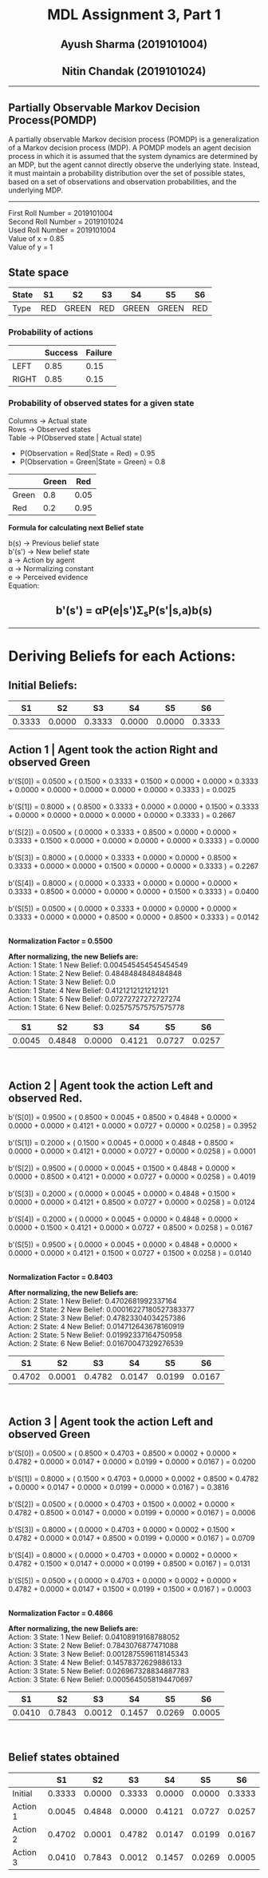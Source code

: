 # <center> MDL Assignment 3, Part  1 </center>
## <center> Ayush Sharma (2019101004)</center>
## <center> Nitin Chandak (2019101024)</center>

<hr>

## Partially Observable Markov Decision Process(POMDP) 
A partially observable Markov decision process (POMDP) is a generalization of a Markov decision process (MDP). A POMDP models an agent decision process in which it is assumed that the system dynamics are determined by an MDP, but the agent cannot directly observe the underlying state. Instead, it must maintain a probability distribution over the set of possible states, based on a set of observations and observation probabilities, and the underlying MDP.

<hr>

First Roll Number = 2019101004  
Second Roll Number = 2019101024  
Used Roll Number = 2019101004  
Value of x = 0.85  
Value of y = 1  

## State space
|State| S1 | S2 | S3 | S4 | S5 | S6 |
|- |-   |-   |-   |-   |-   |-   |
|Type |RED   |GREEN   |RED   |GREEN   |GREEN   |RED   |

### Probability of actions

|       | Success | Failure |
|-      |-        |-        |
| LEFT  |   0.85  |    0.15 |
| RIGHT |   0.85  |    0.15 |  

### Probability of observed states for a given state
Columns → Actual state  
Rows → Observed states  
Table → P(Observed state | Actual state)  

* P(Observation = Red|State = Red) =  0.95
* P(Observation = Green|State = Green) =  0.8 

|       | Green | Red |
|-      |-        |-        |
| Green  |   0.8  |    0.05 |
| Red |   0.2  |    0.95 |  

**Formula for calculating next Belief state**

b(s) → Previous belief state  
b'(s') → New belief state   
a → Action by agent  
α → Normalizing constant  
e → Perceived evidence  
Equation:  
## <center>b'(s') = αP(e|s')Σ<sub>s</sub>P(s'|s,a)b(s)</center>

<hr>

# Deriving Beliefs for each Actions:
## Initial Beliefs:

| S1 | S2 | S3 | S4 | S5 | S6 |
|-   |-   |-   |-   |-   |-   |
|0.3333 |  0.0000  | 0.3333   | 0.0000   | 0.0000   | 0.3333 |

## Action 1 | Agent took the action Right and observed Green
b'(S[0]) = 0.0500 × ( 0.1500 × 0.3333 + 0.1500 × 0.0000 + 0.0000 × 0.3333 + 0.0000 × 0.0000 + 0.0000 × 0.0000 + 0.0000 × 0.3333 ) = 0.0025  
<br>
b'(S[1]) = 0.8000 × ( 0.8500 × 0.3333 + 0.0000 × 0.0000 + 0.1500 × 0.3333 + 0.0000 × 0.0000 + 0.0000 × 0.0000 + 0.0000 × 0.3333 ) = 0.2667  
<br>
b'(S[2]) = 0.0500 × ( 0.0000 × 0.3333 + 0.8500 × 0.0000 + 0.0000 × 0.3333 + 0.1500 × 0.0000 + 0.0000 × 0.0000 + 0.0000 × 0.3333 ) = 0.0000  
<br>
b'(S[3]) = 0.8000 × ( 0.0000 × 0.3333 + 0.0000 × 0.0000 + 0.8500 × 0.3333 + 0.0000 × 0.0000 + 0.1500 × 0.0000 + 0.0000 × 0.3333 ) = 0.2267  
<br>
b'(S[4]) = 0.8000 × ( 0.0000 × 0.3333 + 0.0000 × 0.0000 + 0.0000 × 0.3333 + 0.8500 × 0.0000 + 0.0000 × 0.0000 + 0.1500 × 0.3333 ) = 0.0400  
<br>
b'(S[5]) = 0.0500 × ( 0.0000 × 0.3333 + 0.0000 × 0.0000 + 0.0000 × 0.3333 + 0.0000 × 0.0000 + 0.8500 × 0.0000 + 0.8500 × 0.3333 ) = 0.0142  
<br>

**Normalization Factor = 0.5500**  

**After normalizing, the new Beliefs are:**  
Action:  1 State:  1 New Belief:  0.004545454545454549  
Action:  1 State:  2 New Belief:  0.4848484848484848  
Action:  1 State:  3 New Belief:  0.0  
Action:  1 State:  4 New Belief:  0.4121212121212121  
Action:  1 State:  5 New Belief:  0.07272727272727274  
Action:  1 State:  6 New Belief:  0.025757575757575778  


| S1 | S2 | S3 | S4 | S5 | S6 |
|-   |-   |-   |-   |-   |-   |
|0.0045 |  0.4848  | 0.0000   | 0.4121   | 0.0727   | 0.0257 |

<br>

## Action 2 | Agent took the action Left and observed Red.

b'(S[0]) = 0.9500 × ( 0.8500 × 0.0045 + 0.8500 × 0.4848 + 0.0000 × 0.0000 + 0.0000 × 0.4121 + 0.0000 × 0.0727 + 0.0000 × 0.0258 ) = 0.3952  
<br>
b'(S[1]) = 0.2000 × ( 0.1500 × 0.0045 + 0.0000 × 0.4848 + 0.8500 × 0.0000 + 0.0000 × 0.4121 + 0.0000 × 0.0727 + 0.0000 × 0.0258 ) = 0.0001  
<br>
b'(S[2]) = 0.9500 × ( 0.0000 × 0.0045 + 0.1500 × 0.4848 + 0.0000 × 0.0000 + 0.8500 × 0.4121 + 0.0000 × 0.0727 + 0.0000 × 0.0258 ) = 0.4019  
<br>
b'(S[3]) = 0.2000 × ( 0.0000 × 0.0045 + 0.0000 × 0.4848 + 0.1500 × 0.0000 + 0.0000 × 0.4121 + 0.8500 × 0.0727 + 0.0000 × 0.0258 ) = 0.0124  
<br>
b'(S[4]) = 0.2000 × ( 0.0000 × 0.0045 + 0.0000 × 0.4848 + 0.0000 × 0.0000 + 0.1500 × 0.4121 + 0.0000 × 0.0727 + 0.8500 × 0.0258 ) = 0.0167  
<br>
b'(S[5]) = 0.9500 × ( 0.0000 × 0.0045 + 0.0000 × 0.4848 + 0.0000 × 0.0000 + 0.0000 × 0.4121 + 0.1500 × 0.0727 + 0.1500 × 0.0258 ) = 0.0140  
<br>

**Normalization Factor = 0.8403**   

**After normalizing, the new Beliefs are:**  
Action:  2 State:  1 New Belief:  0.4702681992337164  
Action:  2 State:  2 New Belief:  0.00016227180527383377  
Action:  2 State:  3 New Belief:  0.47823304034257386  
Action:  2 State:  4 New Belief:  0.014712643678160919  
Action:  2 State:  5 New Belief:  0.01992337164750958  
Action:  2 State:  6 New Belief:  0.01670047329276539  

| S1 | S2 | S3 | S4 | S5 | S6 |
|-   |-   |-   |-   |-   |-   |
|0.4702 |  0.0001  | 0.4782   | 0.0147   | 0.0199   | 0.0167 |

<br>

## Action 3 |  Agent took the action Left and observed Green

b'(S[0]) = 0.0500 × ( 0.8500 × 0.4703 + 0.8500 × 0.0002 + 0.0000 × 0.4782 + 0.0000 × 0.0147 + 0.0000 × 0.0199 + 0.0000 × 0.0167 ) = 0.0200  
<br>
b'(S[1]) = 0.8000 × ( 0.1500 × 0.4703 + 0.0000 × 0.0002 + 0.8500 × 0.4782 + 0.0000 × 0.0147 + 0.0000 × 0.0199 + 0.0000 × 0.0167 ) = 0.3816  
<br>
b'(S[2]) = 0.0500 × ( 0.0000 × 0.4703 + 0.1500 × 0.0002 + 0.0000 × 0.4782 + 0.8500 × 0.0147 + 0.0000 × 0.0199 + 0.0000 × 0.0167 ) = 0.0006  
<br>
b'(S[3]) = 0.8000 × ( 0.0000 × 0.4703 + 0.0000 × 0.0002 + 0.1500 × 0.4782 + 0.0000 × 0.0147 + 0.8500 × 0.0199 + 0.0000 × 0.0167 ) = 0.0709  
<br>
b'(S[4]) = 0.8000 × ( 0.0000 × 0.4703 + 0.0000 × 0.0002 + 0.0000 × 0.4782 + 0.1500 × 0.0147 + 0.0000 × 0.0199 + 0.8500 × 0.0167 ) = 0.0131  
<br>
b'(S[5]) = 0.0500 × ( 0.0000 × 0.4703 + 0.0000 × 0.0002 + 0.0000 × 0.4782 + 0.0000 × 0.0147 + 0.1500 × 0.0199 + 0.1500 × 0.0167 ) = 0.0003  
<br>

**Normalization Factor = 0.4866**  

**After normalizing, the new Beliefs are:**  
Action:  3 State:  1 New Belief:  0.04108919168788052  
Action:  3 State:  2 New Belief:  0.7843076877471088  
Action:  3 State:  3 New Belief:  0.0012875596118145343  
Action:  3 State:  4 New Belief:  0.14578372629886133  
Action:  3 State:  5 New Belief:  0.026967328834887783  
Action:  3 State:  6 New Belief:  0.0005645058194470697  

| S1 | S2 | S3 | S4 | S5 | S6 |
|-   |-   |-   |-   |-   |-   |
|0.0410 |  0.7843  | 0.0012   | 0.1457   | 0.0269   | 0.0005 |

<br>

## Belief states obtained

|| S1 | S2 | S3 | S4 | S5 | S6 |
|-|-   |-   |-   |-   |-   |-   |
|Initial|0.3333 |  0.0000  | 0.3333   | 0.0000   | 0.0000   | 0.3333 |
|Action 1|0.0045 |  0.4848  | 0.0000   | 0.4121   | 0.0727   | 0.0257 |
|Action 2|0.4702 |  0.0001  | 0.4782   | 0.0147   | 0.0199   | 0.0167 |
|Action 3|0.0410 |  0.7843  | 0.0012   | 0.1457   | 0.0269   | 0.0005 |
